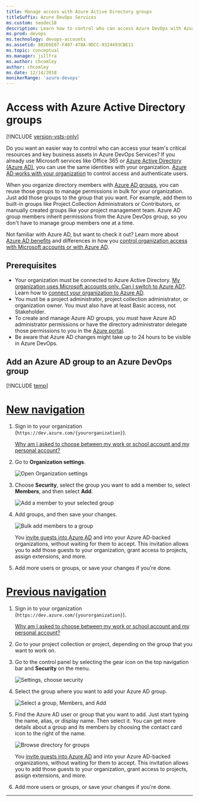 ```yaml
---
title: Manage access with Azure Active Directory groups
titleSuffix: Azure DevOps Services
ms.custom: seodec18
description: Learn how to control who can access Azure DevOps with Azure Active Directory groups
ms.prod: devops
ms.technology: devops-accounts
ms.assetid: 882E6E07-F407-478A-9DCC-9324493CBE11
ms.topic: conceptual
ms.manager: jillfra
ms.author: chcomley
author: chcomley
ms.date: 12/14/2018
monikerRange: 'azure-devops'
---
```

# Access with Azure Active Directory groups

[!INCLUDE [version-vsts-only](../../_shared/version-vsts-only.md)]

Do you want an easier way to control who can access your team's critical resources and key business assets in Azure DevOps Services?
If you already use Microsoft services like Office 365 or [Azure Active Directory (Azure AD)](https://www.microsoft.com/server-cloud/products/azure-active-directory/), you can use the same identities with your organization.
[Azure AD works with your organization](access-with-azure-ad.md) to control access and authenticate users.

When you organize directory members with [Azure AD groups](https://azure.microsoft.com/documentation/articles/active-directory-manage-groups), you can reuse those groups to manage permissions in bulk for your organization. Just add those groups to the group that you want. For example, add them to built-in groups like Project Collection Administrators or Contributors, or manually created groups like your project management team. Azure AD group members inherit permissions from the Azure DevOps group, so you don't have to manage group members one at a time.

Not familiar with Azure AD, but want to check it out? Learn more about [Azure AD benefits](https://azure.microsoft.com/documentation/articles/active-directory-whatis/)
and differences in how you [control organization access with Microsoft accounts or with Azure AD](access-with-azure-ad.md).

## Prerequisites

* Your organization must be connected to Azure Active Directory. [My organization uses Microsoft accounts only. Can I switch to Azure AD?](faq-azure-access.md#ChangeMSA). Learn how to [connect your organization to Azure AD](connect-organization-to-azure-ad.md).
* You must be a project administrator, project collection administrator, or organization owner. You must also have at least Basic access, not Stakeholder.
* To create and manage Azure AD groups, you must have Azure AD administrator permissions or have the directory administrator delegate those permissions to you in the [Azure portal](https://portal.azure.com).
* Be aware that Azure AD changes might take up to 24 hours to be visible in Azure DevOps.

## Add an Azure AD group to an Azure DevOps group

[!INCLUDE [temp](../../_shared/new-navigation-cloud.md)]

# [New navigation](#tab/new-nav)

1. Sign in to your organization (```https://dev.azure.com/{yourorganization}```).

	[Why am I asked to choose between my work or school account and my personal account?](faq-create-organization.md#ChooseOrgAcctMSAcct)

2.  Go to **Organization settings**.

    ![Open Organization settings](../../_shared/_img/settings/open-admin-settings-vert.png)

3. Choose **Security**, select the group you want to add a member to, select **Members**, and then select **Add**.

   ![Add a member to your selected group](_img/manage-azure-ad-groups/admin-settings-security-choose-group-add-member.png)
4. Add groups, and then save your changes.

    ![Bulk add members to a group](_img/manage-azure-ad-groups/bulk-add-groups.png)

    You [invite guests into Azure AD](https://blogs.msdn.microsoft.com/visualstudioalm/2017/05/11/inviting-directory-guests-to-aad-backed-vsts-accounts) and into your Azure AD-backed organizations, without waiting for them to accept. This invitation allows you to add those guests to your organization, grant access to projects, assign extensions, and more.

5.	Add more users or groups, or save your changes if you're done.

# [Previous navigation](#tab/previous-nav)

1.	Sign in to your organization (```https://dev.azure.com/{yourorganization}```).

	[Why am I asked to choose between my work or school account and my personal account?](faq-azure-access.md#ChooseOrgAcctMSAcct)

2.	Go to your project collection or project, depending on the group that you want to work on.

3.  Go to the control panel by selecting the gear icon on the top navigation bar and **Security** on the menu.

    ![Settings, choose security](../../_shared/_img/settings/settings-choose-security.png)

4.	Select the group where you want to add your Azure AD group.

    ![Select a group, Members, and Add](_img/manage-azure-ad-groups/vsogroupaddmemberbutton.png)

5.	Find the Azure AD user or group that you want to add. Just start typing the name, alias, or display name. Then select it. You can get more details about a group and its members by choosing the contact card icon to the right of the name.

    ![Browse directory for groups](_img/manage-azure-ad-groups/addaadgrouppanelbrowse.png)

    You [invite guests into Azure AD](https://blogs.msdn.microsoft.com/visualstudioalm/2017/05/11/inviting-directory-guests-to-aad-backed-vsts-accounts) 
    and into your Azure AD-backed organizations, without waiting for them to accept. This invitation allows you 
    to add those guests to your organization, grant access to projects, assign extensions, and more.

6.	Add more users or groups, or save your changes if you're done.

---